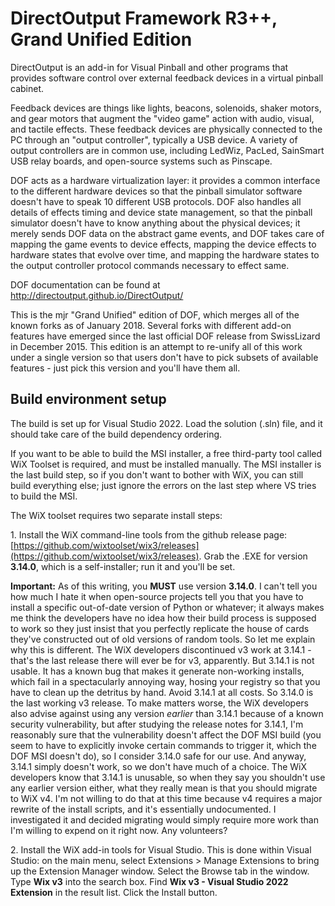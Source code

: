# DirectOutput Framework R3++, Grand Unified Edition

DirectOutput is an add-in for Visual Pinball and other programs that
provides software control over external feedback devices in a virtual
pinball cabinet.  

Feedback devices are things like lights, beacons, solenoids, shaker
motors, and gear motors that augment the "video game" action with
audio, visual, and tactile effects.  These feedback devices are
physically connected to the PC through an "output controller",
typically a USB device.  A variety of output controllers are in common
use, including LedWiz, PacLed, SainSmart USB relay boards, and
open-source systems such as Pinscape.  

DOF acts as a hardware virtualization layer: it provides a common
interface to the different hardware devices so that the pinball
simulator software doesn't have to speak 10 different USB protocols.
DOF also handles all details of effects timing and device state
management, so that the pinball simulator doesn't have to know
anything about the physical devices; it merely sends DOF data on the
abstract game events, and DOF takes care of mapping the game events to
device effects, mapping the device effects to hardware states that
evolve over time, and mapping the hardware states to the output
controller protocol commands necessary to effect same.

DOF documentation can be found at http://directoutput.github.io/DirectOutput/

This is the mjr "Grand Unified" edition of DOF, which merges all of
the known forks as of January 2018.  Several forks with different
add-on features have emerged since the last official DOF release from
SwissLizard in December 2015.  This edition is an attempt to re-unify
all of this work under a single version so that users don't have to
pick subsets of available features - just pick this version and you'll
have them all.

## Build environment setup

The build is set up for Visual Studio 2022.  Load the solution (.sln)
file, and it should take care of the build dependency ordering.

If you want to be able to build the MSI installer, a free third-party
tool called WiX Toolset is required, and must be installed manually.
The MSI installer is the last build step, so if you don't want to
bother with WiX, you can still build everything else; just ignore the
errors on the last step where VS tries to build the MSI.

The WiX toolset requires two separate install steps:

1\. Install the WiX command-line tools from the github release page:
[https://github.com/wixtoolset/wix3/releases](https://github.com/wixtoolset/wix3/releases).
Grab the .EXE for version **3.14.0**, which is a self-installer; run it and you'll be set.

**Important:** As of this writing, you **MUST** use version **3.14.0**.  I can't
tell you how much I hate it when open-source projects tell you that you have to
install a specific out-of-date version of Python or whatever; it always makes me think the
developers have no idea how their build process is supposed to work so they just
insist that you perfectly replicate the house of cards they've constructed out
of old versions of random tools.  So let me explain why this is different.  The WiX
developers discontinued v3 work at 3.14.1 - that's the last release there will
ever be for v3, apparently.  But 3.14.1 is not usable.  It has a known bug that 
makes it generate non-working installs, which fail in a spectacularly annoying 
way, hosing your registry so that you have to clean up the detritus
by hand.  Avoid 3.14.1 at all costs.  So 3.14.0 is the last working v3 release.
To make matters worse, the WiX developers also advise against using any version *earlier*
 than 3.14.1 because of a known security vulnerability, but after studying 
the release notes for 3.14.1, I'm reasonably sure that the vulnerability doesn't 
affect the DOF MSI build (you seem to have to explicitly invoke certain commands
to trigger it, which the DOF MSI doesn't do), so I consider 3.14.0 safe for our use.
And anyway, 3.14.1 simply doesn't work, so we don't have much of a choice.  The
WiX developers know that 3.14.1 is unusable, so when they say you shouldn't use
any earlier version either, what they really mean is that you should migrate to
WiX v4.  I'm not willing to do that at this time because v4 requires a major
rewrite of the install scripts, and it's essentially undocumented.  I investigated
it and decided migrating would simply require more work than I'm willing to 
expend on it right now.  Any volunteers?

2\. Install the WiX add-in tools for Visual Studio. This is done within
Visual Studio: on the main menu, select Extensions > Manage Extensions to bring
up the Extension Manager window.  Select the Browse tab in the window.  
Type **Wix v3** into the search box.  Find **Wix v3 - Visual Studio 2022 Extension**
in the result list.  Click the Install button.

